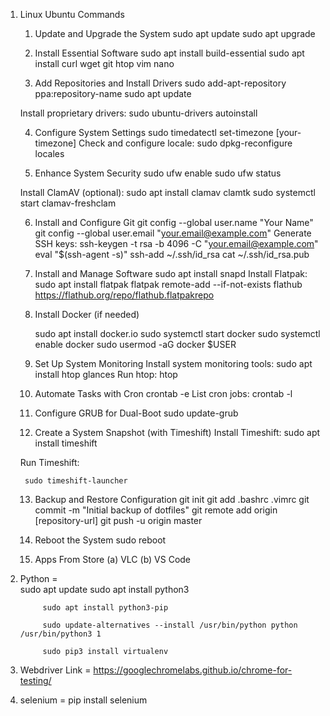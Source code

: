 1. Linux Ubuntu Commands 

	1. Update and Upgrade the System
		sudo apt update
		sudo apt upgrade

	2. Install Essential Software
		sudo apt install build-essential
		sudo apt install curl wget git htop vim nano

	3. Add Repositories and Install Drivers
		sudo add-apt-repository ppa:repository-name
		sudo apt update

	Install proprietary drivers:
		sudo ubuntu-drivers autoinstall

	4. Configure System Settings
		sudo timedatectl set-timezone [your-timezone]
	Check and configure locale:
		sudo dpkg-reconfigure locales

	5. Enhance System Security
		sudo ufw enable
		sudo ufw status

	Install ClamAV (optional):
		sudo apt install clamav clamtk
		sudo systemctl start clamav-freshclam

	6. Install and Configure Git
		git config --global user.name "Your Name"
		git config --global user.email "your.email@example.com"
	Generate SSH keys:
		ssh-keygen -t rsa -b 4096 -C "your.email@example.com"
		eval "$(ssh-agent -s)"
		ssh-add ~/.ssh/id_rsa
		cat ~/.ssh/id_rsa.pub

	7. Install and Manage Software
		sudo apt install snapd
	Install Flatpak:
		sudo apt install flatpak
		flatpak remote-add --if-not-exists flathub https://flathub.org/repo/flathub.flatpakrepo

	8. Install Docker (if needed)

		sudo apt install docker.io
		sudo systemctl start docker
		sudo systemctl enable docker
		sudo usermod -aG docker $USER

	9. Set Up System Monitoring
	Install system monitoring tools:
		sudo apt install htop glances
	Run htop:
		htop

	10. Automate Tasks with Cron
		crontab -e
	List cron jobs:
		crontab -l

	11. Configure GRUB for Dual-Boot
		sudo update-grub

	12. Create a System Snapshot (with Timeshift)
	Install Timeshift:
		sudo apt install timeshift

	Run Timeshift:

		sudo timeshift-launcher

	13. Backup and Restore Configuration
		git init
		git add .bashrc .vimrc
		git commit -m "Initial backup of dotfiles"
		git remote add origin [repository-url]
		git push -u origin master

	14. Reboot the System
		sudo reboot
	
	15. Apps From Store 
		(a) VLC 
		(b) VS Code
		

2. Python          =	
			sudo apt update
			sudo apt install python3
			
			sudo apt install python3-pip
			
			sudo update-alternatives --install /usr/bin/python python /usr/bin/python3 1
			
			sudo pip3 install virtualenv

2. Webdriver Link  = https://googlechromelabs.github.io/chrome-for-testing/

3. selenium        = pip install selenium
